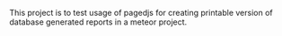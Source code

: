 This project is to test usage of pagedjs for creating printable version of database generated reports in a meteor project.
